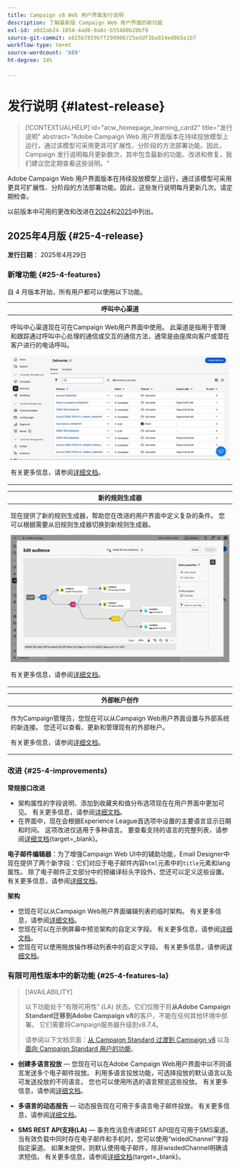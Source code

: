 ```yaml
---
title: Campaign v8 Web 用户界面发行说明
description: 了解最新版 Campaign Web 用户界面的新功能
exl-id: a0d2ab24-1854-4ad6-8a8c-b55488b20bf9
source-git-commit: e825b7859bff299906725eddf3ba014ed0b5e1b7
workflow-type: tm+mt
source-wordcount: '689'
ht-degree: 34%

---
```


# 发行说明 {#latest-release}

>[!CONTEXTUALHELP]
>id="acw_homepage_learning_card2"
>title="发行说明"
>abstract="Adobe Campaign Web 用户界面版本在持续投放模型上运行，通过该模型可采用更具可扩展性、分阶段的方法部署功能。因此，Campaign 发行说明每月更新数次，其中包含最新的功能、改进和修复。我们建议您定期查看这些说明。"

Adobe Campaign Web 用户界面版本在持续投放模型上运行，通过该模型可采用更具可扩展性、分阶段的方法部署功能。因此，这些发行说明每月更新几次。请定期检查。

以前版本中可用的更改和改进在[2024](release-notes-24.md)和[2025](release-notes-25.md)中列出。

## 2025年4月版 {#25-4-release}

**发行日期**： 2025年4月29日


### 新增功能 {#25-4-features}

自 4 月版本开始，所有用户都可以使用以下功能。

<table>
<thead>
<tr>
<th><strong>呼叫中心渠道</strong><br/></th>
</tr>
</thead>
<tbody>
<tr>
<td>
<p>呼叫中心渠道现在可在Campaign Web用户界面中使用。 此渠道是指用于管理和跟踪通过呼叫中心处理的通信或交互的通信方法，通常是由座席向客户或潜在客户进行的电话呼叫。</p>
<img src="assets/do-not-localize/call-center.gif">
<p>有关更多信息，请参阅<a href="../call-center/gs-call-center.md">详细文档</a>。</p>
</td>
</tr>
</tbody>
</table>

<table>
<thead>
<tr>
<th><strong>新的规则生成器</strong><br/></th>
</tr>
</thead>
<tbody>
<tr>
<td>
<p>现在提供了新的规则生成器，帮助您在改进的用户界面中定义复杂的条件。 您可以根据需要从旧规则生成器切换到新规则生成器。</p>
<img src="assets/do-not-localize/rule-builder-release.gif">
<p>有关更多信息，请参阅<a href="../query/query-modeler-overview.md">详细文档</a>。</p>
</td>
</tr>
</tbody>
</table>

<table>
<thead>
<tr>
<th><strong>外部帐户创作</strong><br/></th>
</tr>
</thead>
<tbody>
<tr>
<td>
<p>作为Campaign管理员，您现在可以从Campaign Web用户界面设置与外部系统的新连接。
您还可以查看、更新和管理现有的外部帐户。</p>
<p>有关更多信息，请参阅<a href="../administration/external-account.md">详细文档</a>。</p>
</td>
</tr>
</tbody>
</table>

### 改进 {#25-4-improvements}

**常规接口改进**

* 架构属性的字段说明、添加到收藏夹和值分布选项现在在用户界面中更加可见。 有关更多信息，请参阅[详细文档](../get-started/attributes.md)。
* 在界面中，现在会根据Experience League首选项中设置的主要语言显示日期和时间。 这项改进仅适用于多种语言。 要查看支持的语言的完整列表，请参阅[详细文档](https://experienceleague.adobe.com/en/docs/core-services/interface/features/browser-language){target=_blank}。

<!--
ko * Built-in options are now only visible in the list of options if the **Show advanced options** toggle is activated.
ko * The typology rules creation screen has been updated to facilitate the selection of the type of rule.
-->

**电子邮件编辑器**：为了增强Campaign Web UI中的辅助功能，Email Designer中现在提供了两个新字段：它们对应于电子邮件内容`html`元素中的`title`元素和lang属性。 除了电子邮件正文部分中的预编译标头字段外，您还可以定义这些设置。 有关更多信息，请参阅[详细文档](../email/metadata.md)。

<!--
**Workflow**: You can now select an existing Javascript code in workflow properties or in a Javascript activity.    
-->

**架构**

* 您现在可以从Campaign Web用户界面编辑列表的临时架构。 有关更多信息，请参阅[详细文档](../audience/manage-audience.md)。
* 您现在可以在示例屏幕中预览架构的自定义字段。 有关更多信息，请参阅[详细文档](../administration/custom-fields.md#add)。
* 您现在可以使用拖放操作移动列表中的自定义字段。 有关更多信息，请参阅[详细文档](../administration/custom-fields.md#add)。


### 有限可用性版本中的新功能 {#25-4-features-la}

>[!AVAILABILITY]
>
>以下功能处于“有限可用性” (LA) 状态。它们仅限于将&#x200B;**从Adobe Campaign Standard迁移到Adobe Campaign v8**&#x200B;的客户，不能在任何其他环境中部署。 它们需要将Campaign服务器升级到v8.7.4。
>
>请参阅以下文档页面：[从 Campaign Standard 过渡到 Campaign v8](../rn/acs-migration.md) 以及[面向 Campaign Standard 用户的功能](https://experienceleague.adobe.com/docs/experience-cloud/campaign/campaign-standard-migration-home.html)。

* **创建多语言投放** — 您现在可以在Adobe Campaign Web用户界面中以不同语言发送多个电子邮件投放。 利用多语言投放功能，可选择投放的默认语言以及可发送投放的不同语言。 您也可以使用所选的语言预览这些投放。 有关更多信息，请参阅[详细文档](../email/edit-content.md)。

* **多语言的动态报告** — 动态报告现在可用于多语言电子邮件投放。 有关更多信息，请参阅[详细文档](../reporting/global-reports.md)。

* **SMS REST API支持(LA)** — 事务性消息传递REST API现在可用于SMS渠道。 当有效负载中同时存在电子邮件和手机时，您可以使用“widedChannel”字段指定渠道。 如果未提供，则默认使用电子邮件，除非wisdedChannel明确请求短信。 有关更多信息，请参阅[详细文档](https://experienceleague.adobe.com/en/docs/experience-cloud/campaign/apis/managing-transactional-messages){target=_blank}。

